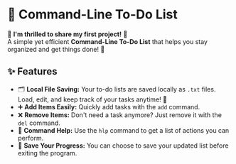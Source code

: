 # 📝 Command-Line To-Do List

🎉 **I'm thrilled to share my first project!** 🎉  
A simple yet efficient **Command-Line To-Do List** that helps you stay organized and get things done! 🚀

## ✨ Features

- 🗂️ **Local File Saving:** Your to-do lists are saved locally as `.txt` files. Load, edit, and keep track of your tasks anytime! 📁
- ➕ **Add Items Easily:** Quickly add tasks with the `add` command.
- ❌ **Remove Items:** Don't need a task anymore? Just remove it with the `del` command.
- 🔄 **Command Help:** Use the `hlp` command to get a list of actions you can perform.
- 💾 **Save Your Progress:** You can choose to save your updated list before exiting the program.
